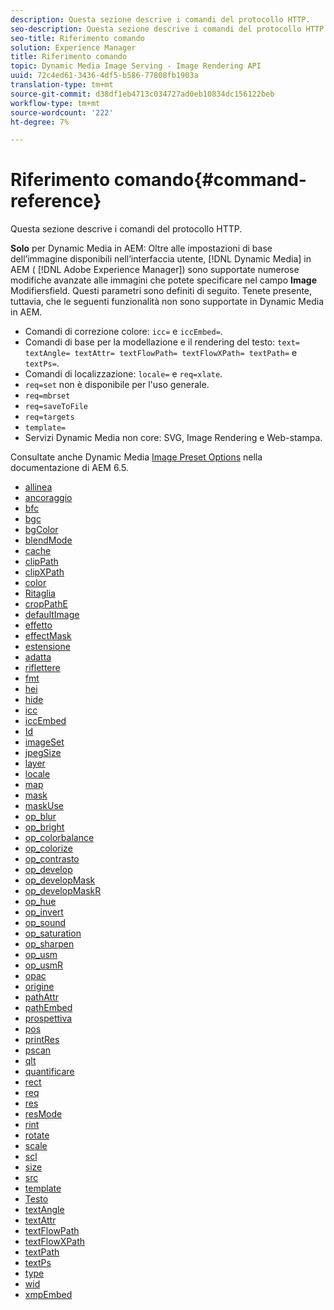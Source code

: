 ```yaml
---
description: Questa sezione descrive i comandi del protocollo HTTP.
seo-description: Questa sezione descrive i comandi del protocollo HTTP.
seo-title: Riferimento comando
solution: Experience Manager
title: Riferimento comando
topic: Dynamic Media Image Serving - Image Rendering API
uuid: 72c4ed61-3436-4df5-b586-77808fb1903a
translation-type: tm+mt
source-git-commit: d38df1eb4713c034727ad0eb10834dc156122beb
workflow-type: tm+mt
source-wordcount: '222'
ht-degree: 7%

---
```



# Riferimento comando{#command-reference}

Questa sezione descrive i comandi del protocollo HTTP.

**Solo** per Dynamic Media in AEM: Oltre alle impostazioni di base dell’immagine disponibili nell’interfaccia utente,  [!DNL Dynamic Media] in AEM (  [!DNL Adobe Experience Manager]) sono supportate numerose modifiche avanzate alle immagini che potete specificare nel campo  **Image** Modifiersfield. Questi parametri sono definiti di seguito. Tenete presente, tuttavia, che le seguenti funzionalità non sono supportate in Dynamic Media in AEM.

* Comandi di correzione colore: `icc=` e `iccEmbed=`.
* Comandi di base per la modellazione e il rendering del testo: `text= textAngle= textAttr= textFlowPath= textFlowXPath= textPath=` e `textPs=`.
* Comandi di localizzazione: `locale=` e `req=xlate`.
* `req=set` non è disponibile per l&#39;uso generale.
* `req=mbrset`
* `req=saveToFile`
* `req=targets`
* `template=`
* Servizi Dynamic Media non core: SVG, Image Rendering e Web-stampa.

<!-- Adobe IS command examples website  http://sj1010010254235.corp.adobe.com/iscommands/ -->

Consultate anche Dynamic Media [Image Preset Options](https://experienceleague.adobe.com/docs/experience-manager-65/assets/dynamic/managing-image-presets.html#dynamic) nella documentazione di AEM 6.5.

* [allinea](r-align.md)
* [ancoraggio](r-anchor.md)
* [bfc](r-bfc.md)
* [bgc](r-bgc.md)
* [bgColor](r-bgcolor.md)
* [blendMode](r-blendmode.md)
* [cache](r-is-http-cache.md)
* [clipPath](r-clippath.md)
* [clipXPath](r-clipxpath.md)
* [color](r-color-commandref.md)
* [Ritaglia](r-crop.md)
* [cropPathE](r-croppath.md)
* [defaultImage](r-is-http-defaultimage.md)
* [effetto](r-effect.md)
* [effectMask](r-effectmask.md)
* [estensione](r-extend.md)
* [adatta](r-fit.md)
* [riflettere](r-flip.md)
* [fmt](r-is-http-fmt.md)
* [hei](r-is-http-hei.md)
* [hide](r-hide.md)
* [icc](r-icc.md)
* [iccEmbed](r-iccembed.md)
* [Id](r-id.md)
* [imageSet](r-imageset.md)
* [jpegSize](r-jpegsize.md)
* [layer](r-layer.md)
* [locale](r-locale.md)
* [map](r-map.md)
* [mask](r-mask.md)
* [maskUse](r-maskuse.md)
* [op_blur](r-op-blur.md)
* [op_bright](r-op-brightness.md)
* [op_colorbalance](r-op-colorbalance.md)
* [op_colorize](r-op-colorize.md)
* [op_contrasto](r-op-contrast.md)
* [op_develop](r-op-grow.md)
* [op_developMask](r-op-growmask.md)
* [op_developMaskR](r-op-growmaskr.md)
* [op_hue](r-op-hue.md)
* [op_invert](r-op-invert.md)
* [op_sound](r-op-noise.md)
* [op_saturation](r-op-saturation.md)
* [op_sharpen](r-op-sharpen.md)
* [op_usm](r-op-usm.md)
* [op_usmR](r-op-usmr.md)
* [opac](r-opac.md)
* [origine](r-origin.md)
* [pathAttr](r-pathattr.md)
* [pathEmbed](r-pathembed.md)
* [prospettiva](r-perspective.md)
* [pos](r-pos.md)
* [printRes](r-printres.md)
* [pscan](r-pscan.md)
* [qlt](r-is-http-qlt.md)
* [quantificare](r-is-http-quantize.md)
* [rect](r-rect.md)
* [req](r-req/r-req.md)
* [res](r-res.md)
* [resMode](r-is-http-resmode.md)
* [rint](r-rgn.md)
* [rotate](r-rotate.md)
* [scale](r-is-http-scale.md)
* [scl](r-scl.md)
* [size](r-size-reference.md)
* [src](r-src.md)
* [template](r-template.md)
* [Testo](r-text.md)
* [textAngle](r-textangle.md)
* [textAttr](r-textattr.md)
* [textFlowPath](r-textflowpath.md)
* [textFlowXPath](r-textflowxpath.md)
* [textPath](r-textpath.md)
* [textPs](r-textps.md)
* [type](r-type.md)
* [wid](r-is-http-wid.md)
* [xmpEmbed](r-xmpembed.md)
